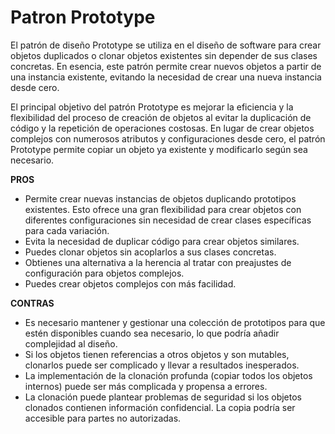 # Patron Prototype

El patrón de diseño Prototype se utiliza en el diseño de software para crear objetos duplicados o clonar objetos existentes sin depender de sus clases concretas. En esencia, este patrón permite crear nuevos objetos a partir de una instancia existente, evitando la necesidad de crear una nueva instancia desde cero.

El principal objetivo del patrón Prototype es mejorar la eficiencia y la flexibilidad del proceso de creación de objetos al evitar la duplicación de código y la repetición de operaciones costosas. En lugar de crear objetos complejos con numerosos atributos y configuraciones desde cero, el patrón Prototype permite copiar un objeto ya existente y modificarlo según sea necesario.


**PROS**

* Permite crear nuevas instancias de objetos duplicando prototipos existentes. Esto ofrece una gran flexibilidad para crear objetos con diferentes configuraciones sin necesidad de crear clases específicas para cada variación.
* Evita la necesidad de duplicar código para crear objetos similares.
* Puedes clonar objetos sin acoplarlos a sus clases concretas.
* Obtienes una alternativa a la herencia al tratar con preajustes de configuración para objetos complejos.
* Puedes crear objetos complejos con más facilidad.

**CONTRAS**

* Es necesario mantener y gestionar una colección de prototipos para que estén disponibles cuando sea necesario, lo que podría añadir complejidad al diseño.
* Si los objetos tienen referencias a otros objetos y son mutables, clonarlos puede ser complicado y llevar a resultados inesperados.
* La implementación de la clonación profunda (copiar todos los objetos internos) puede ser más complicada y propensa a errores.
* La clonación puede plantear problemas de seguridad si los objetos clonados contienen información confidencial. La copia podría ser accesible para partes no autorizadas.
